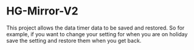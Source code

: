 # HG-Mirror-V2
This project allows the data timer data to be saved and restored. So for example, if you want to change your setting for when you are on holiday save the setting and restore them when you get back.
